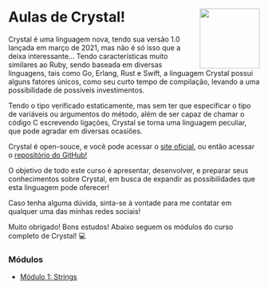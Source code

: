 # Aulas de Crystal! <img width="120px" align="right" src="https://cdn.jsdelivr.net/gh/devicons/devicon/icons/crystal/crystal-original.svg"/>

Crystal é uma linguagem nova, tendo sua versão 1.0 lançada em março de 2021, mas não é só isso que a deixa interessante...
Tendo características muito similares ao Ruby, sendo baseada em diversas linguagens, tais como Go, Erlang, Rust e Swift, a linguagem Crystal possui alguns fatores únicos, como seu curto tempo de compilação, levando a uma possibilidade de possíveis investimentos.

Tendo o tipo verificado estaticamente, mas sem ter que especificar o tipo de variáveis ou argumentos do método, além de ser capaz de chamar o código C escrevendo ligações, Crystal se torna uma linguagem peculiar, que pode agradar em diversas ocasiões.

Crystal é open-souce, e você pode acessar o <a href="https://crystal-lang.org/">site oficial</a>, ou então acessar o <a href="https://github.com/crystal-lang">repositório do GitHub!</a>

O objetivo de todo este curso é apresentar, desenvolver, e preparar seus conhecimentos sobre Crystal, em busca de expandir as possibilidades que esta linguagem pode oferecer!

Caso tenha alguma dúvida, sinta-se à vontade para me contatar em qualquer uma das minhas redes sociais!

Muito obrigado! Bons estudos! Abaixo seguem os módulos do curso completo de Crystal! 💻

<h3> Módulos </h3>
<ul>
  <li> <a href="https://github.com/gutoso/Crystal-Strings"> Módulo 1: Strings </a> </li>
<ul>
